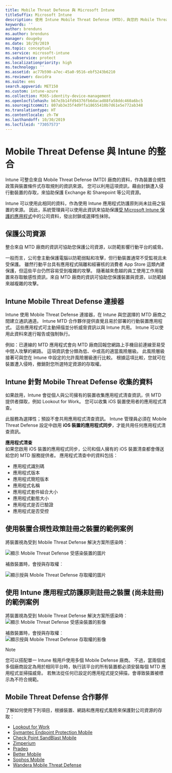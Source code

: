 ```yaml
---
title: Mobile Threat Defense 與 Microsoft Intune
titleSuffix: Microsoft Intune
description: 使用 Intune Mobile Threat Defense (MTD)，與您的 Mobile Threat Defense 夥伴根據裝置的風險來保護公司資源的存取權。
keywords: ''
author: brenduns
ms.author: brenduns
manager: dougeby
ms.date: 10/29/2019
ms.topic: conceptual
ms.service: microsoft-intune
ms.subservice: protect
ms.localizationpriority: high
ms.technology: ''
ms.assetid: ac77b590-a7ec-45a0-9516-ebf5243b6210
ms.reviewer: davidra
ms.suite: ems
search.appverid: MET150
ms.custom: intune-azure
ms.collection: M365-identity-device-management
ms.openlocfilehash: b67e3b14fd94376fb6dacad88fa58ddc460a6bc5
ms.sourcegitcommit: 807ab3e35f4d9ffa18655410b7d61e5e772ab348
ms.translationtype: HT
ms.contentlocale: zh-TW
ms.lasthandoff: 10/30/2019
ms.locfileid: "73057573"
---
```

# <a name="mobile-threat-defense-integration-with-intune"></a>Mobile Threat Defense 與 Intune 的整合

Intune 可整合來自 Mobile Threat Defense (MTD) 廠商的資料，作為裝置合規性政策與裝置條件式存取規則的資訊來源。 您可以利用這項資訊，藉由封鎖遭入侵行動裝置的存取，來協助保護 Exchange 和 Sharepoint 等公司資源。

Intune 可以使用此相同的資料，作為使用 Intune 應用程式防護原則尚未註冊之裝置的來源。 因此，系統管理員可以使用此資訊來協助保護[受 Microsoft Intune 保護的應用程式](~/apps/apps-supported-intune-apps.md)中的公司資料，發出封鎖或選擇性抹除。

## <a name="protect-corporate-resources"></a>保護公司資源

整合來自 MTD 廠商的資訊可協助您保護公司資源，以防範影響行動平台的威脅。  

一般而言，公司會主動保護電腦以防範弱點和攻擊，但行動裝置通常不受監視且未受保護。 雖然行動平台具有應用程式隔離和經審核的消費者 App Store 這類內建保護，但這些平台仍然容易受到複雜的攻擊。 隨著越來愈越的員工使用工作用裝置來存取敏感性資訊，來自 MTD 廠商的資訊可協助您保護裝置與資源，以防範越來越複雜的攻擊。

## <a name="intune-mobile-threat-defense-connectors"></a>Intune Mobile Threat Defense 連接器

Intune 使用 Mobile Threat Defense 連接器，在 Intune 與您選擇的 MTD 廠商之間建立通訊通道。 Intune MTD 合作夥伴提供直覺且易於部署的行動裝置應用程式。 這些應用程式可主動掃描並分析威脅資訊以與 Intune 共用。 Intune 可以使用此資料來進行報告或強制執行。

例如：已連線的 MTD 應用程式會向 MTD 廠商回報您網路上手機目前連線至易受中間人攻擊的網路。 這項資訊會分類為低、中或高的適當風險層級。 此風險層級接著可與您在 Intune 中設定的允許風險層級進行比較。 根據這項比較，您就可在裝置遭入侵時，撤銷對您所選特定資源的存取權。

## <a name="data-that-intune-collects-for-mobile-threat-defense"></a>Intune 針對 Mobile Threat Defense 收集的資料

如果啟用，Intune 會從個人與公司擁有的裝置收集應用程式清查資訊，供 MTD 提供者擷取，例如 Lookout for Work。 您可以收集 iOS 裝置使用者的應用程式清查。

此服務為選擇性；預設不會共用應用程式清查資訊。 Intune 管理員必須在 Mobile Threat Defense 設定中啟用 **iOS 裝置的應用程式同步**，才能共用任何應用程式清查資訊。

**應用程式清查**  
如果您啟用 iOS 裝置的應用程式同步，公司和個人擁有的 iOS 裝置清查都會傳送給您的 MTD 服務提供者。 應用程式清查中的資料包括：

- 應用程式識別碼
- 應用程式版本
- 應用程式簡短版本
- 應用程式名稱
- 應用程式套件組合大小
- 應用程式動態大小
- 應用程式是否已驗證
- 應用程式是否受控

## <a name="sample-scenarios-for-enrolled-devices-using-device-compliance-policies"></a>使用裝置合規性政策註冊之裝置的範例案例

將裝置視為受到 Mobile Threat Defense 解決方案所感染時︰

![顯示 Mobile Threat Defense 受感染裝置的圖片](./media/mobile-threat-defense/MTD-image-1.png)

補救裝置時，會授與存取權︰

![顯示授與 Mobile Threat Defense 存取權的圖片](./media/mobile-threat-defense/MTD-image-2.png)

## <a name="sample-scenarios-for-unenrolled-devices-using-intune-app-protection-policies"></a>使用 Intune 應用程式防護原則註冊之裝置 (尚未註冊) 的範例案例

將裝置視為受到 Mobile Threat Defense 解決方案所感染時︰<br>
![顯示 Mobile Threat Defense 受感染裝置的影像](./media/mobile-threat-defense/MTD-image-3.png)

補救裝置時，會授與存取權︰<br>
![顯示授與 Mobile Threat Defense 存取權的影像](./media/mobile-threat-defense/MTD-image-4.png)

> [!NOTE]
> 您可以搭配單一 Intune 租用戶使用多個 Mobile Defense 廠商。 不過，當兩個或多個廠商設定為用於相同平台時，執行該平台的所有裝置都必須安裝每個 MTD 應用程式並掃描威脅。 若無法從任何已設定的應用程式提交掃描，會導致裝置被標示為不符合規範。 

## <a name="mobile-threat-defense-partners"></a>Mobile Threat Defense 合作夥伴

了解如何使用下列項目，根據裝置、網路和應用程式風險來保護對公司資源的存取：

- [Lookout for Work](lookout-mobile-threat-defense-connector.md)
- [Symantec Endpoint Protection Mobile](skycure-mobile-threat-defense-connector.md)
- [Check Point SandBlast Mobile](checkpoint-sandblast-mobile-mobile-threat-defense-connector.md)
- [Zimperium](zimperium-mobile-threat-defense-connector.md)
- [Pradeo](pradeo-mobile-threat-defense-connector.md)
- [Better Mobile](better-mobile-threat-defense-connector.md)
- [Sophos Mobile](sophos-mtd-connector.md)
- [Wandera Mobile Threat Defense](wandera-mtd-connector.md)
